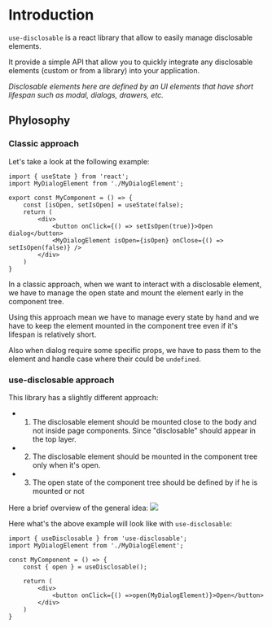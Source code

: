 # Introduction

`use-disclosable` is a react library that allow to easily manage disclosable elements.

It provide a simple API that allow you to quickly integrate any disclosable elements (custom or from a library) into your application.

<Callout type="info">
    <dfn>
        Disclosable elements here are defined by an UI elements that have short lifespan such as modal, dialogs, drawers, etc.
    </dfn>
</Callout>

## Phylosophy
### Classic approach
Let's take a look at the following example:

```tsx {5,9} filename="MyComponent.tsx"
import { useState } from 'react';
import MyDialogElement from './MyDialogElement';

export const MyComponent = () => {
    const [isOpen, setIsOpen] = useState(false);
    return (
        <div>
            <button onClick={() => setIsOpen(true)}>Open dialog</button>
            <MyDialogElement isOpen={isOpen} onClose={() => setIsOpen(false)} />
        </div>
    )
}
```

In a classic approach, when we want to interact with a disclosable element, we have to manage the open state and mount the element early in the component tree.

Using this approach mean we have to manage every state by hand and we have to keep the element mounted in the component tree even if it's lifespan is relatively short.

Also when dialog require some specific props, we have to pass them to the element and handle case where their could be `undefined`.

### use-disclosable approach

This library has a slightly different approach:
- 1. The disclosable element should be mounted close to the body and not inside page components. Since "disclosable" should appear in the top layer.
- 2. The disclosable element should be mounted in the component tree only when it's open.
- 3. The open state of the component tree should be defined by if he is mounted or not 

Here a brief overview of the general idea:
![](/schema.svg)

Here what's the above example will look like with `use-disclosable`:

```tsx 
import { useDisclosable } from 'use-disclosable';
import MyDialogElement from './MyDialogElement';

const MyComponent = () => {
    const { open } = useDisclosable();

    return (
        <div>
            <button onClick={() =>open(MyDialogElement)}>Open</button>
        </div>
    )
}

